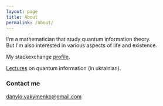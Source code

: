 ```yaml
---
layout: page
title: About
permalink: /about/
---
```


I'm a mathematician that study quantum information theory.  
But I'm also interested in various aspects of life and existence. 

My stackexchange [profile](https://quantumcomputing.stackexchange.com/users/5870/danylo-y).

[Lectures](https://www.youtube.com/watch?v=aikrnsAPr5Y&list=PLxOa-Qg5r766vbY__MXMheyY1ERl-03K9) on quantum information (in ukrainian).

### Contact me

[danylo.yakymenko@gmail.com](mailto:danylo.yakymenko@gmail.com)
